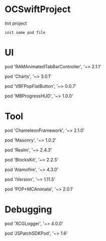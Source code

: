 # OCSwiftProject
Init project
    
    init some pod file
    
# UI 
pod 'RAMAnimatedTabBarController', '~> 2.1.1'

pod 'Charts', '~> 3.0.1'

pod 'VBFPopFlatButton', '~> 0.0.7'

pod 'MBProgressHUD', '~> 1.0.0'

# Tool 
pod 'ChameleonFramework', '~> 2.1.0'

pod 'Masonry', '~> 1.0.2'

pod 'Realm', '~> 2.4.3'

pod 'BlocksKit', '~> 2.2.5'

pod 'Alamofire', '~> 4.3.0'

pod 'iVersion', '~> 1.11.5'

pod 'POP+MCAnimate', '~> 2.0.1'

# Debugging 
pod 'XCGLogger', '~> 4.0.0'

pod 'JSPatchSDKPod', '~> 1.6'







